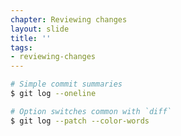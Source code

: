 ```yaml
---
chapter: Reviewing changes
layout: slide
title: ''
tags:
- reviewing-changes
---
```



```bash
# Simple commit summaries
$ git log --oneline
```


```bash
# Option switches common with `diff`
$ git log --patch --color-words
```
